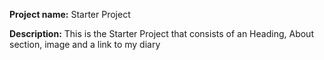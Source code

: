 **Project name:** Starter Project

**Description:** This is the Starter Project that consists of an Heading, About section, image and a link to my diary
